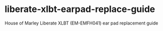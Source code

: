 # liberate-xlbt-earpad-replace-guide
House of Marley Liberate XLBT (EM-EMFH041) ear pad replacement guide
